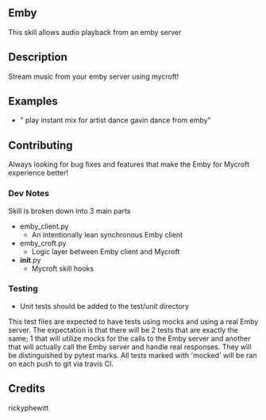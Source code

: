 ## Emby
This skill allows audio playback from an emby server

## Description
Stream music from your emby server using mycroft!

## Examples
 - " play instant mix for artist dance gavin dance from emby"


## Contributing
Always looking for bug fixes and features that make the Emby for Mycroft experience better!

### Dev Notes
Skill is broken down into 3 main parts
* emby_client.py
    * An intentionally lean synchronous Emby client
* emby_croft.py
    * Logic layer between Emby client and Mycroft
* __init__.py
    * Mycroft skill hooks

### Testing
* Unit tests should be added to the test/unit directory

This test files are expected to have tests using mocks and using a real Emby server.
The expectation is that there will be 2 tests that are exactly the same;
1 that will utilize mocks for the calls to the Emby server and another that
will actually call the Emby server and handle real responses. 
They will be distinguished by pytest marks. All tests marked with 'mocked' will be ran
on each push to git via travis CI. 


## Credits
rickyphewitt



